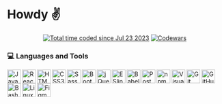 # Howdy ✌️

<p align ="center">
<a href="https://wakatime.com/@dbab2cf8-0b11-4d10-92dd-172059f5b7e0" target="_blank" rel="noopener noreferrer"><img src="https://wakatime.com/badge/user/dbab2cf8-0b11-4d10-92dd-172059f5b7e0.svg" alt="Total time coded since Jul 23 2023" /></a>
<a href="https://www.codewars.com/users/Hudz-Roman/" target="_blank" rel="noopener noreferrer"><img src="https://www.codewars.com/users/Hudz-Roman/badges/small" alt="Codewars"></a>
</p>

### 💻 Languages and Tools

<img align="left" alt="JavaScript" width="32px" src="https://cdn.jsdelivr.net/gh/devicons/devicon/icons/javascript/javascript-plain.svg"/>

<img align="left" alt="React" width="32px" src="https://cdn.jsdelivr.net/gh/devicons/devicon/icons/react/react-original.svg" />

<img align="left" alt="HTML5" width="32px" src="https://cdn.jsdelivr.net/gh/devicons/devicon/icons/html5/html5-plain.svg" />

<img align="left" alt="CSS3" width="32px" src="https://cdn.jsdelivr.net/gh/devicons/devicon/icons/css3/css3-plain.svg"  />

<img align="left" alt="Sass" width="32px" src="https://cdn.jsdelivr.net/gh/devicons/devicon/icons/sass/sass-original.svg" />

<img align="left" alt="Bootstrap" width="32px" src="https://cdn.jsdelivr.net/gh/devicons/devicon@latest/icons/bootstrap/bootstrap-original.svg" />

<img align="left" alt="jQuery" width="32px" src="https://cdn.jsdelivr.net/gh/devicons/devicon@latest/icons/jquery/jquery-plain-wordmark.svg" />

<img align="left" alt="ESlint" width="32px" src="https://cdn.jsdelivr.net/gh/devicons/devicon@latest/icons/eslint/eslint-original-wordmark.svg" />

<img align="left" alt="Babel" width="32px" src="https://cdn.jsdelivr.net/gh/devicons/devicon/icons/babel/babel-original.svg" />

<img align="left" alt="Postman" width="32px" src="https://cdn.jsdelivr.net/gh/devicons/devicon@latest/icons/postman/postman-plain.svg" />

<img align="left" alt="npm" width="32px" src="https://cdn.jsdelivr.net/gh/devicons/devicon/icons/npm/npm-original-wordmark.svg" />

<img align="left" alt="Visual Studio Code" width="32px" src="https://cdn.jsdelivr.net/gh/devicons/devicon/icons/vscode/vscode-original.svg" />

<img align="left" alt="Git" width="32px" src="https://cdn.jsdelivr.net/gh/devicons/devicon/icons/git/git-original.svg" />

<img align="left" alt="GitHub" width="32px" src="https://cdn.jsdelivr.net/gh/devicons/devicon/icons/github/github-original.svg" />

<img align="left" alt="Bash" width="32px" src="https://cdn.jsdelivr.net/gh/devicons/devicon/icons/bash/bash-original.svg" />

<img align="left" alt="Linux" width="32px" src="https://cdn.jsdelivr.net/gh/devicons/devicon/icons/linux/linux-original.svg" />

<img align="left" alt="Figma" width="32px" src="https://cdn.jsdelivr.net/gh/devicons/devicon/icons/figma/figma-original.svg" />

